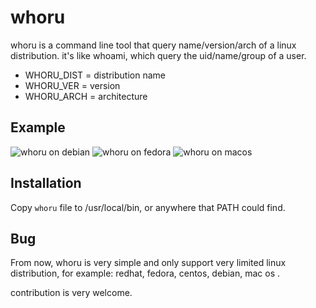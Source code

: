 # whoru
whoru is a command line tool that query name/version/arch of a linux distribution. it's like whoami, which query the uid/name/group of a user.

 - WHORU\_DIST   = distribution name
 - WHORU\_VER    = version
 - WHORU\_ARCH   = architecture

## Example

![whoru on debian](https://raw.githubusercontent.com/zixia/whoru/master/whoru-debian.png)
![whoru on fedora](https://raw.githubusercontent.com/zixia/whoru/master/whoru-fedora.png)
![whoru on macos](https://raw.githubusercontent.com/zixia/whoru/master/whoru-mac_os.png)
 
## Installation

Copy `whoru` file to /usr/local/bin, or anywhere that PATH could find.

## Bug

From now, whoru is very simple and only support very limited linux distribution, for example: redhat, fedora, centos, debian, mac os . 

contribution is very welcome.
